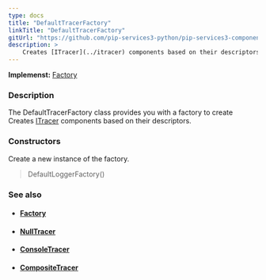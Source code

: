 ```yaml
---
type: docs
title: "DefaultTracerFactory"
linkTitle: "DefaultTracerFactory"
gitUrl: "https://github.com/pip-services3-python/pip-services3-components-python"
description: >
    Creates [ITracer](../itracer) components based on their descriptors.
---
```


**Implemenst:** [Factory](../../build/factory)

### Description

The DefaultTracerFactory class provides you with a factory to create Creates [ITracer](../itracer) components based on their descriptors.

### Constructors
Create a new instance of the factory.

> DefaultLoggerFactory()


### See also
- #### [Factory](../../build/factory)
- #### [NullTracer](../null_tracer)
- #### [ConsoleTracer](../console_tracer)
- #### [CompositeTracer](../composite_tracer)
